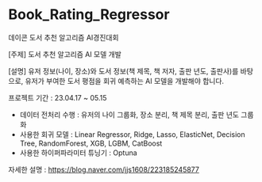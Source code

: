 # Book_Rating_Regressor
데이콘 도서 추천 알고리즘 AI경진대회

[주제] 도서 추천 알고리즘 AI 모델 개발

[설명] 유저 정보(나이, 장소)와 도서 정보(책 제목, 책 저자, 출판 년도, 출판사)를 바탕으로, 유저가 부여한 도서 평점을 회귀 예측하는 AI 모델을 개발해야 합니다.

프로젝트 기간 : 23.04.17 ~ 05.15

- 데이터 전처리 수행 : 유저의 나이 그룹화, 장소 분리, 책 제목 분리, 출판 년도 그룹화
- 사용한 회귀 모델 : Linear Regressor, Ridge, Lasso, ElasticNet, Decision Tree, RandomForest, XGB, LGBM, CatBoost
- 사용한 하이퍼파라미터 튜닝기 : Optuna

자세한 설명 : https://blog.naver.com/jjs1608/223185245877
